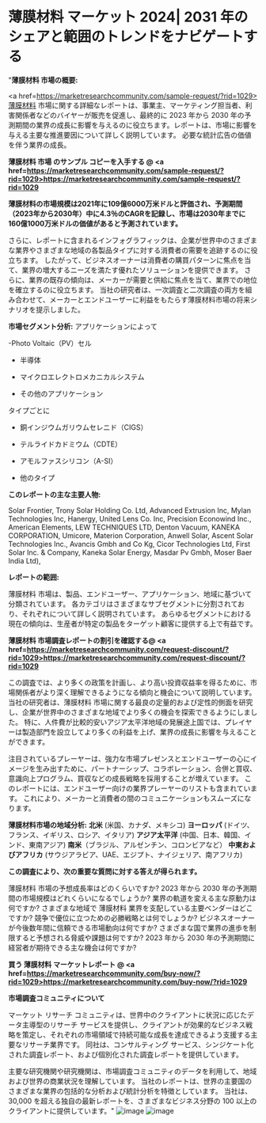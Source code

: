 # 薄膜材料 マーケット 2024| 2031 年のシェアと範囲のトレンドをナビゲートする
"<strong>薄膜材料 市場の概要:</strong>

<a href=https://marketresearchcommunity.com/sample-request/?rid=1029>薄膜材料</a> 市場に関する詳細なレポートは、事業主、マーケティング担当者、利害関係者などのバイヤーが販売を促進し、最終的に 2023 年から 2030 年の予測期間の業界の成長に影響を与えるのに役立ちます。レポートは、市場に影響を与える主要な推進要因について詳しく説明しています。 必要な統計広告の価値を伴う業界の成長。

<strong>薄膜材料 市場 のサンプル コピーを入手する @ <a href=https://marketresearchcommunity.com/sample-request/?rid=1029>https://marketresearchcommunity.com/sample-request/?rid=1029</a></strong>

<strong>薄膜材料の市場規模は2021年に109億6000万米ドルと評価され、予測期間（2023年から2030年）中に4.3％のCAGRを記録し、市場は2030年までに160億1000万米ドルの価値があると予測されています。</strong>

さらに、レポートに含まれるインフォグラフィックは、企業が世界中のさまざまな業界やさまざまな地域の各製品タイプに対する消費者の需要を追跡するのに役立ちます。 したがって、ビジネスオーナーは消費者の購買パターンに焦点を当て、業界の増大するニーズを満たす優れたソリューションを提供できます。 さらに、業界の既存の傾向は、メーカーが需要と供給に焦点を当て、業界での地位を確立するのに役立ちます。 当社の研究者は、一次調査と二次調査の両方を組み合わせて、メーカーとエンドユーザーに利益をもたらす薄膜材料市場の将来シナリオを提示しました。

<strong>市場セグメント分析:</strong>
アプリケーションによって



-Photo Voltaic（PV）セル

- 半導体

- マイクロエレクトロメカニカルシステム

- その他のアプリケーション



タイプごとに



- 銅インジウムガリウムセレニド（CIGS）

- テルライドカドミウム（CDTE）

- アモルファスシリコン（A-SI）

- 他のタイプ

<strong>このレポートの主な主要人物:</strong>

Solar Frontier, Trony Solar Holding Co. Ltd, Advanced Extrusion Inc, Mylan Technologies Inc, Hanergy, United Lens Co. Inc, Precision Econowind Inc., American Elements, LEW TECHNIQUES LTD, Denton Vacuum, KANEKA CORPORATION, Umicore, Materion Corporation, Anwell Solar, Ascent Solar Technologies Inc., Avancis Gmbh and Co Kg, Cicor Technologies Ltd, First Solar Inc. &amp; Company, Kaneka Solar Energy, Masdar Pv Gmbh, Moser Baer India Ltd),



<strong>レポートの範囲:</strong>

薄膜材料 市場は、製品、エンドユーザー、アプリケーション、地域に基づいて分類されています。 各カテゴリはさまざまなサブセグメントに分割されており、それぞれについて詳しく説明されています。 あらゆるセグメントにおける現在の傾向は、生産者が特定の製品をターゲット顧客に提供する上で有益です。

<strong>薄膜材料 市場調査レポートの割引を確認する@ <a href=https://marketresearchcommunity.com/request-discount/?rid=1029>https://marketresearchcommunity.com/request-discount/?rid=1029</a></strong>

この調査では、より多くの政策を計画し、より高い投資収益率を得るために、市場関係者がより深く理解できるようになる傾向と機会について説明しています。 当社の研究者は、薄膜材料 市場に関する最良の定量的および定性的側面を研究し、企業が世界中のさまざまな地域でより多くの機会を探索できるようにしました。 特に、人件費が比較的安いアジア太平洋地域の発展途上国では、プレイヤーは製造部門を設立してより多くの利益を上げ、業界の成長に影響を与えることができます。

注目されているプレーヤーは、強力な市場プレゼンスとエンドユーザーの心にイメージを生み出すために、パートナーシップ、コラボレーション、合併と買収、意識向上プログラム、買収などの成長戦略を採用することが増えています。 このレポートには、エンドユーザー向けの業界プレーヤーのリストも含まれています。 これにより、メーカーと消費者の間のコミュニケーションもスムーズになります。

<strong>薄膜材料市場の地域分析:</strong>
<strong>北米</strong> (米国、カナダ、メキシコ)
<strong>ヨーロッパ</strong> (ドイツ、フランス、イギリス、ロシア、イタリア)
<strong>アジア太平洋</strong> (中国、日本、韓国、インド、東南アジア)
<strong>南米</strong>（ブラジル、アルゼンチン、コロンビアなど）
<strong>中東およびアフリカ</strong> (サウジアラビア、UAE、エジプト、ナイジェリア、南アフリカ)

<strong>この調査により、次の重要な質問に対する答えが得られます。</strong>

薄膜材料 市場の予想成長率はどのくらいですか? 2023 年から 2030 年の予測期間の市場規模はどれくらいになるでしょうか?
業界の軌道を変える主な原動力は何ですか?
さまざまな地域で 薄膜材料 業界を支配している主要ベンダーはどこですか? 競争で優位に立つための必勝戦略とは何でしょうか?
ビジネスオーナーが今後数年間に信頼できる市場動向は何ですか?
さまざまな国で業界の進歩を制限すると予想される脅威や課題は何ですか?
2023 年から 2030 年の予測期間に経営者が期待できる主な機会は何ですか?

<strong>買う 薄膜材料 マーケットレポート @ <a href=https://marketresearchcommunity.com/buy-now/?rid=1029>https://marketresearchcommunity.com/buy-now/?rid=1029</a></strong>

<strong>市場調査コミュニティについて</strong>

マーケット リサーチ コミュニティは、世界中のクライアントに状況に応じたデータ主導型のリサーチ サービスを提供し、クライアントが効果的なビジネス戦略を策定し、それぞれの市場領域で持続可能な成長を達成できるよう支援する主要なリサーチ業界です。 同社は、コンサルティング サービス、シンジケート化された調査レポート、および個別化された調査レポートを提供しています。

主要な研究機関や研究機関は、市場調査コミュニティのデータを利用して、地域および世界の商業状況を理解しています。 当社のレポートは、世界の主要国のさまざまな業界の包括的な分析および統計分析を特徴としています。 当社は、30,000 を超える独自の最新レポートを、さまざまなビジネス分野の 100 以上のクライアントに提供しています。"
![image](https://github.com/Gargi1522/MRC/assets/158283091/4ac3b425-35d5-438b-9e7f-16b538cc8e8d)
![image](https://github.com/Gargi1522/MRC/assets/158283091/adc6ca1e-a881-47ce-adad-ec7e11ca5b0f)
